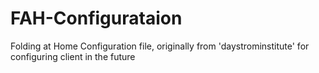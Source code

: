 # FAH-Configurataion
Folding at Home Configuration file, originally from 'daystrominstitute' for configuring client in the future
